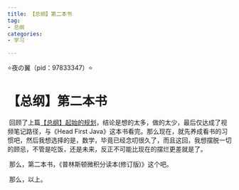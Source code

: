 ```yaml
---
title: 【总纲】第二本书
tag:
- 总纲
categories:
- 学习

---
```


⭐夜の翼（pid：97833347）⭐

# 【总纲】第二本书

​	回顾了上篇[【总纲】起始的规划](https://blog.byywer.com/p/20240813-起始的规划/)，结论是想的太多，做的太少，最后仅达成了视频笔记路径，与《Head First Java》这本书看完。那么现在，就先养成看书的习惯吧，然后我想选择的是，数学，毕竟已经念叨很久了，而且这回，我想摆脱一切的顾忌，不管是吃饭，还是未来，反正不可能比现在的摆烂更差就是了。

​	那么，第二本书，《普林斯顿微积分读本(修订版)》这个吧。

​	那么，以上。


